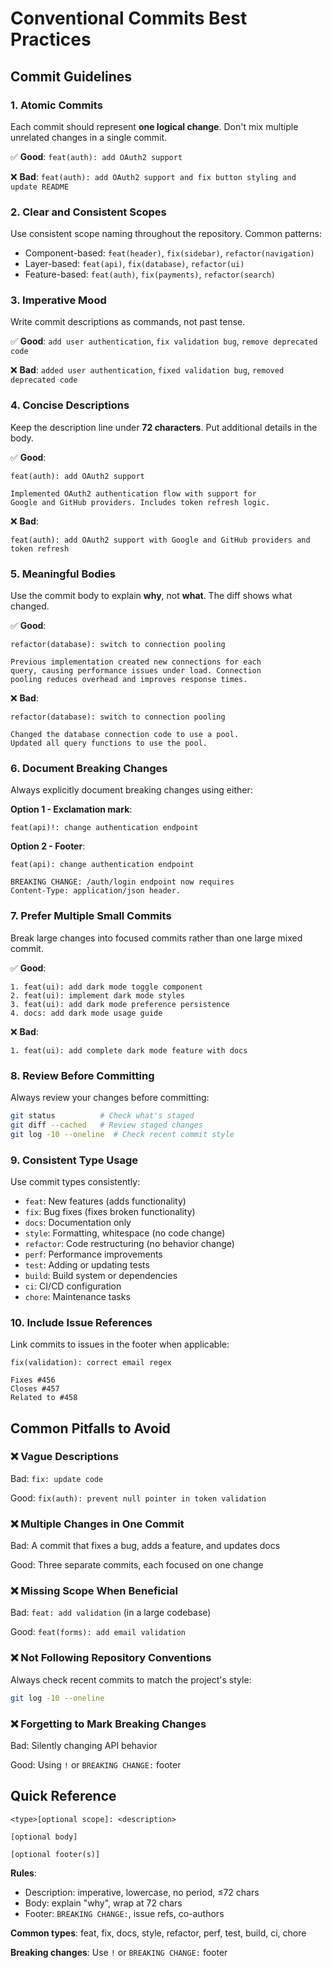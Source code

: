 # Conventional Commits Best Practices

## Commit Guidelines

### 1. Atomic Commits

Each commit should represent **one logical change**. Don't mix multiple unrelated changes in a single commit.

✅ **Good**: `feat(auth): add OAuth2 support`

❌ **Bad**: `feat(auth): add OAuth2 support and fix button styling and update README`

### 2. Clear and Consistent Scopes

Use consistent scope naming throughout the repository. Common patterns:

- Component-based: `feat(header)`, `fix(sidebar)`, `refactor(navigation)`
- Layer-based: `feat(api)`, `fix(database)`, `refactor(ui)`
- Feature-based: `feat(auth)`, `fix(payments)`, `refactor(search)`

### 3. Imperative Mood

Write commit descriptions as commands, not past tense.

✅ **Good**: `add user authentication`, `fix validation bug`, `remove deprecated code`

❌ **Bad**: `added user authentication`, `fixed validation bug`, `removed deprecated code`

### 4. Concise Descriptions

Keep the description line under **72 characters**. Put additional details in the body.

✅ **Good**:

```
feat(auth): add OAuth2 support

Implemented OAuth2 authentication flow with support for
Google and GitHub providers. Includes token refresh logic.
```

❌ **Bad**:

```
feat(auth): add OAuth2 support with Google and GitHub providers and token refresh
```

### 5. Meaningful Bodies

Use the commit body to explain **why**, not **what**. The diff shows what changed.

✅ **Good**:

```
refactor(database): switch to connection pooling

Previous implementation created new connections for each
query, causing performance issues under load. Connection
pooling reduces overhead and improves response times.
```

❌ **Bad**:

```
refactor(database): switch to connection pooling

Changed the database connection code to use a pool.
Updated all query functions to use the pool.
```

### 6. Document Breaking Changes

Always explicitly document breaking changes using either:

**Option 1 - Exclamation mark**:

```
feat(api)!: change authentication endpoint
```

**Option 2 - Footer**:

```
feat(api): change authentication endpoint

BREAKING CHANGE: /auth/login endpoint now requires
Content-Type: application/json header.
```

### 7. Prefer Multiple Small Commits

Break large changes into focused commits rather than one large mixed commit.

✅ **Good**:

```
1. feat(ui): add dark mode toggle component
2. feat(ui): implement dark mode styles
3. feat(ui): add dark mode preference persistence
4. docs: add dark mode usage guide
```

❌ **Bad**:

```
1. feat(ui): add complete dark mode feature with docs
```

### 8. Review Before Committing

Always review your changes before committing:

```bash
git status          # Check what's staged
git diff --cached   # Review staged changes
git log -10 --oneline  # Check recent commit style
```

### 9. Consistent Type Usage

Use commit types consistently:

- `feat`: New features (adds functionality)
- `fix`: Bug fixes (fixes broken functionality)
- `docs`: Documentation only
- `style`: Formatting, whitespace (no code change)
- `refactor`: Code restructuring (no behavior change)
- `perf`: Performance improvements
- `test`: Adding or updating tests
- `build`: Build system or dependencies
- `ci`: CI/CD configuration
- `chore`: Maintenance tasks

### 10. Include Issue References

Link commits to issues in the footer when applicable:

```
fix(validation): correct email regex

Fixes #456
Closes #457
Related to #458
```

## Common Pitfalls to Avoid

### ❌ Vague Descriptions

Bad: `fix: update code`

Good: `fix(auth): prevent null pointer in token validation`

### ❌ Multiple Changes in One Commit

Bad: A commit that fixes a bug, adds a feature, and updates docs

Good: Three separate commits, each focused on one change

### ❌ Missing Scope When Beneficial

Bad: `feat: add validation` (in a large codebase)

Good: `feat(forms): add email validation`

### ❌ Not Following Repository Conventions

Always check recent commits to match the project's style:

```bash
git log -10 --oneline
```

### ❌ Forgetting to Mark Breaking Changes

Bad: Silently changing API behavior

Good: Using `!` or `BREAKING CHANGE:` footer

## Quick Reference

```
<type>[optional scope]: <description>

[optional body]

[optional footer(s)]
```

**Rules**:

- Description: imperative, lowercase, no period, ≤72 chars
- Body: explain "why", wrap at 72 chars
- Footer: `BREAKING CHANGE:`, issue refs, co-authors

**Common types**: feat, fix, docs, style, refactor, perf, test, build, ci, chore

**Breaking changes**: Use `!` or `BREAKING CHANGE:` footer
